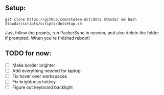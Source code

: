 ## Setup:

``
git clone https://github.com/ste1ee-dot/dots Stowdir && bash Stowdir/scripts/scripts/dotsetup.sh
``

Just follow the promts, run PackerSync in neovim, and also delete the folder if prompted.
When you're finished reboot!

## TODO for now:
* [ ] Make border brighter
* [ ] Add everything needed for laptop
* [ ] Fix hover over workspaces
* [ ] Fix brightness hotkey
* [ ] Figure out keyboard backlight
